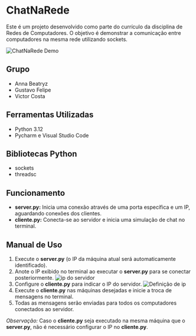 # ChatNaRede

Este é um projeto desenvolvido como parte do currículo da disciplina de Redes de Computadores. O objetivo é demonstrar a comunicação entre computadores na mesma rede utilizando sockets.

![ChatNaRede Demo](https://caminho/para/a/imagem.jpg)

## Grupo
- Anna Beatryz
- Gustavo Felipe
- Victor Costa

## Ferramentas Utilizadas
- Python 3.12
- Pycharm e Visual Studio Code

## Bibliotecas Python
- sockets 
- threadsc

## Funcionamento
- **server.py:** Inicia uma conexão através de uma porta específica e um IP, aguardando conexões dos clientes.
- **cliente.py:** Conecta-se ao servidor e inicia uma simulação de chat no terminal.

## Manual de Uso
1. Execute o **server.py** (o IP da máquina atual será automaticamente identificado).
2. Anote o IP exibido no terminal ao executar o **server.py** para se conectar posteriormente.
![ip do servidor](https://caminho/para/a/imagem.jpg)
3. Configure o **cliente.py** para indicar o IP do servidor.
![Definição de ip](https://caminho/para/a/imagem.jpg)
4. Execute o **cliente.py** nas máquinas desejadas e inicie a troca de mensagens no terminal.
5. Todas as mensagens serão enviadas para todos os computadores conectados ao servidor.

*Observação:* Caso o **cliente.py** seja executado na mesma máquina que o **server.py**, não é necessário configurar o IP no **cliente.py**.
